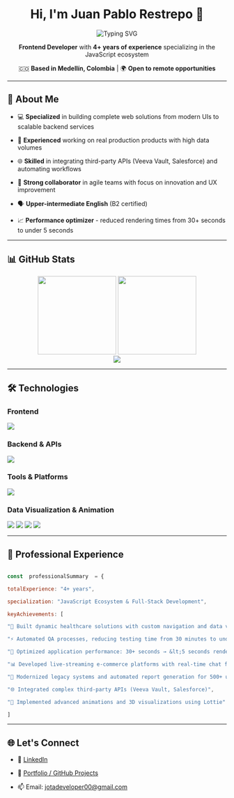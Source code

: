 
<div  align="center">

  

# Hi, I'm Juan Pablo Restrepo 👋

  

<img  src="https://readme-typing-svg.herokuapp.com?font=Fira+Code&size=22&duration=3000&pause=1000&color=9A8C98&center=true&vCenter=true&width=600&lines=Frontend+%2F+Fullstack+Developer;4%2B+Years+of+Experience;JavaScript+%7C+TypeScript+%7C+React;Building+Scalable+Web+Solutions"  alt="Typing SVG" />

  

**Frontend Developer** with **4+ years of experience** specializing in the JavaScript ecosystem

🇨🇴 **Based in Medellín, Colombia** | 🌍 **Open to remote opportunities**

  

</div>

  

---

  

## 🚀 About Me

  

- 💻 **Specialized** in building complete web solutions from modern UIs to scalable backend services

- 🔧 **Experienced** working on real production products with high data volumes

- 🌐 **Skilled** in integrating third-party APIs (Veeva Vault, Salesforce) and automating workflows

- 🤝 **Strong collaborator** in agile teams with focus on innovation and UX improvement

- 🗣️ **Upper-intermediate English** (B2 certified)

- 📈 **Performance optimizer** - reduced rendering times from 30+ seconds to under 5 seconds

  

---

  

## 📊 GitHub Stats

  

<div  align="center">

<img  height="180em"  src="https://github-readme-stats.vercel.app/api?username=Sircodr&show_icons=true&theme=buefy&hide_border=true&count_private=true" />

<img  height="180em"  src="https://github-readme-stats.vercel.app/api/top-langs/?username=Sircodr&layout=compact&theme=buefy&hide_border=true" />

  

</div>

  

<div  align="center">

<img  src="https://github-readme-streak-stats.herokuapp.com/?user=Sircodr&theme=buefy&hide_border=true" />

</div>

  

---

  

## 🛠️ Technologies

  

### Frontend

<p>

<img  src="https://skillicons.dev/icons?i=react,js,ts,html,css,tailwind,astro" />

</p>

  

### Backend & APIs

<p>

<img  src="https://skillicons.dev/icons?i=nodejs,nestjs,laravel,php,mysql" />

</p>

  

### Tools & Platforms

<p>

<img  src="https://skillicons.dev/icons?i=git,github,vscode,figma" />

</p>

  

### Data Visualization & Animation

<p>

<img  src="https://skillicons.dev/icons?i=d3" />

<img  src="https://img.shields.io/badge/Lottie-FF6B6B?style=for-the-badge&logo=lottie&logoColor=white" />

<img  src="https://img.shields.io/badge/Veeva_Vault-4A90E2?style=for-the-badge&logo=v&logoColor=white" />

<img  src="https://img.shields.io/badge/Salesforce-00A1E0?style=for-the-badge&logo=salesforce&logoColor=white" />

</p>

  

---

  

## 💼 Professional Experience

  

```javascript

const  professionalSummary  = {

totalExperience: "4+ years",

specialization: "JavaScript Ecosystem & Full-Stack Development",

keyAchievements: [

"🎯 Built dynamic healthcare solutions with custom navigation and data visualization",

"⚡ Automated QA processes, reducing testing time from 30 minutes to under 1 minute",

"🚀 Optimized application performance: 30+ seconds → &lt;5 seconds rendering time",

"📊 Developed live-streaming e-commerce platforms with real-time chat features",

"🔄 Modernized legacy systems and automated report generation for 500+ users",

"🌐 Integrated complex third-party APIs (Veeva Vault, Salesforce)",

"🎨 Implemented advanced animations and 3D visualizations using Lottie"

]
```

---


## 🌐 Let's Connect

  
- 🔗 [LinkedIn]([https://linkedin.com/in/juanrestrepo](https://www.linkedin.com/in/jota-restrepo/))

- 🧪 [Portfolio / GitHub Projects](https://github.com/Sircodr)

- 📫 Email: jotadeveloper00@gmail.com

